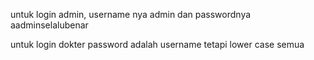untuk login admin, username nya admin dan passwordnya aadminselalubenar

untuk login dokter password adalah username tetapi lower case semua

